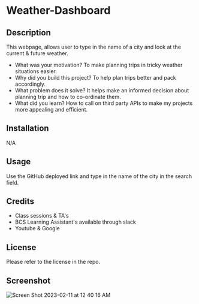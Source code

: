# Weather-Dashboard

## Description

This webpage, allows user to type in the name of a city and look at the current & future weather.

- What was your motivation?
    To make planning trips in tricky weather situations easier.
- Why did you build this project?
    To help plan trips better and pack accordingly.
- What problem does it solve?
    It helps make an informed decision about planning trip and how to co-ordinate them.
- What did you learn?
    How to call on third party APIs to make my projects more appealing and efficient.


## Installation

   N/A

## Usage

Use the GitHub deployed link and type in the name of the city in the search field.

## Credits

- Class sessions & TA's
- BCS Learning Assistant's available through slack
- Youtube & Google

## License

Please refer to the license in the repo.

## Screenshot

![Screen Shot 2023-02-11 at 12 40 16 AM](https://user-images.githubusercontent.com/114125334/218242511-89b32247-38a5-4a87-95e1-15d57657168a.png)
